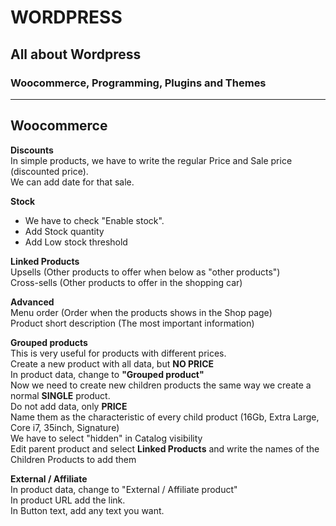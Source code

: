 # WORDPRESS

## All about Wordpress

### Woocommerce, Programming, Plugins and Themes

---

## Woocommerce

__Discounts__ <br/>
In simple products, we have to write the regular Price and Sale price (discounted price).<br/>
We can add date for that sale.<br/>

__Stock__ <br/>
* We have to check "Enable stock". 
* Add Stock quantity
* Add Low stock threshold

__Linked Products__ <br/>
Upsells (Other products to offer when below as "other products")<br/>
Cross-sells (Other products to offer in the shopping car)<br/>

__Advanced__ <br/>
Menu order (Order when the products shows in the Shop page)<br/>
Product short description (The most important information)<br/>

__Grouped products__ <br/>
This is very useful for products with different prices. <br/>
Create a new product with all data, but __NO PRICE__ <br/>
In product data, change to __"Grouped product"__ <br/>
Now we need to create new children products the same way we create a normal __SINGLE__ product. <br/>
Do not add data, only __PRICE__ <br/>
Name them as the characteristic of every child product (16Gb, Extra Large, Core i7, 35inch, Signature) <br/>
We have to select "hidden" in Catalog visibility <br/>
Edit parent product and select __Linked Products__ and write the names of the Children Products to add them <br/>

__External / Affiliate__ <br/>
In product data, change to "External / Affiliate product" <br/>
In product URL add the link.<br/>
In Button text, add any text you want. <br/>
